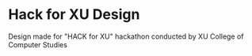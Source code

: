 # Hack for XU Design
Design made for "HACK for XU" hackathon conducted by XU College of Computer Studies

